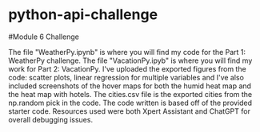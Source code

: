 # python-api-challenge
#Module 6 Challenge

The file "WeatherPy.ipynb" is where you will find my code for the Part 1: WeatherPy challenge. The file "VacationPy.ipyb" is where you will find my work for Part 2: VacationPy. 
I've uploaded the exported figures from the code: scatter plots, linear regression for multiple variables and I've also included screenshots of the hover maps for both the humid heat map and the heat map with hotels. 
The cities.csv file is the exported cities from the np.random pick in the code.
The code written is based off of the provided starter code. Resources used were both Xpert Assistant and ChatGPT for overall debugging issues.
